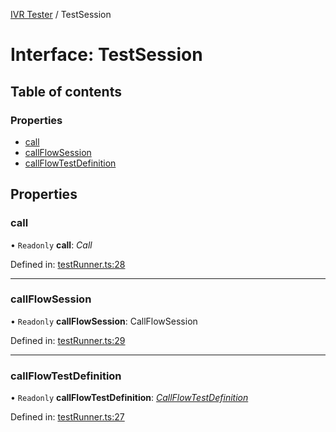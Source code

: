 [IVR Tester](../README.md) / TestSession

# Interface: TestSession

## Table of contents

### Properties

- [call](testsession.md#call)
- [callFlowSession](testsession.md#callflowsession)
- [callFlowTestDefinition](testsession.md#callflowtestdefinition)

## Properties

### call

• `Readonly` **call**: *Call*

Defined in: [testRunner.ts:28](https://github.com/SketchingDev/ivr-tester/blob/a815992/packages/ivr-tester/src/testRunner.ts#L28)

___

### callFlowSession

• `Readonly` **callFlowSession**: CallFlowSession

Defined in: [testRunner.ts:29](https://github.com/SketchingDev/ivr-tester/blob/a815992/packages/ivr-tester/src/testRunner.ts#L29)

___

### callFlowTestDefinition

• `Readonly` **callFlowTestDefinition**: [*CallFlowTestDefinition*](callflowtestdefinition.md)

Defined in: [testRunner.ts:27](https://github.com/SketchingDev/ivr-tester/blob/a815992/packages/ivr-tester/src/testRunner.ts#L27)
